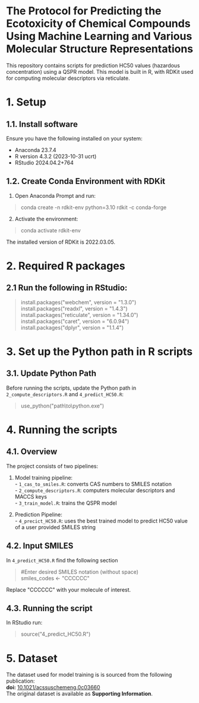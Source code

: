 # The Protocol for Predicting the Ecotoxicity of Chemical Compounds Using Machine Learning and Various Molecular Structure Representations

This repository contains scripts for prediction HC50 values (hazardous concentration) using a QSPR model. This model is built in R, with RDKit used for computing molecular descriptors via reticulate.

# 1. Setup
## 1.1. Install software
Ensure you have the following installed on your system:
- Anaconda 23.7.4
- R version 4.3.2 (2023-10-31 ucrt)
- RStudio 2024.04.2+764

## 1.2. Create Conda Environment with RDKit
1. Open Anaconda Prompt and run:
  > conda create -n rdkit-env python=3.10 rdkit -c conda-forge
2. Activate the environment:
  > conda activate rdkit-env

The installed version of RDKit is 2022.03.05.

# 2. Required R packages
## 2.1 Run the following in RStudio:
> install.packages("webchem", version = "1.3.0")  
> install.packages("readxl", version = "1.4.3")  
> install.packages("reticulate", version = "1.34.0")  
> install.packages("caret", version = "6.0.94")  
> install.packages("dplyr", version = "1.1.4")

# 3. Set up the Python path in R scripts
## 3.1. Update Python Path
Before running the scripts, update the Python path in `2_compute_descriptors.R` and `4_predict_HC50.R`:
>  use_python("path\\to\\python.exe")

# 4. Running the scripts
## 4.1. Overview
The project consists of two pipelines:  
  1. Model training pipeline:  
    - `1_cas_to_smiles.R`: converts CAS numbers to SMILES notation  
    - `2_compute_descriptors.R`: computers molecular descriptors and MACCS keys  
    - `3_train_model.R`: trains the QSPR model  
  
  2. Prediction Pipeline:  
    - `4_precict_HC50.R`: uses the best trained model to predict HC50 value of a user provided SMILES string

## 4.2. Input SMILES
In `4_predict_HC50.R` find the following section
> #Enter desired SMILES notation (without space)  
smiles_codes <- "CCCCCC"

Replace "CCCCCC" with your molecule of interest.

## 4.3. Running the script
In RStudio run:  
> source("4_predict_HC50.R")  

# 5. Dataset
The dataset used for model training is is sourced from the following publication:  
**doi:** [10.1021/acssuschemeng.0c03660](https://doi.org/10.1021/acssuschemeng.0c03660)  
The original dataset is available as **Supporting Information**.  
